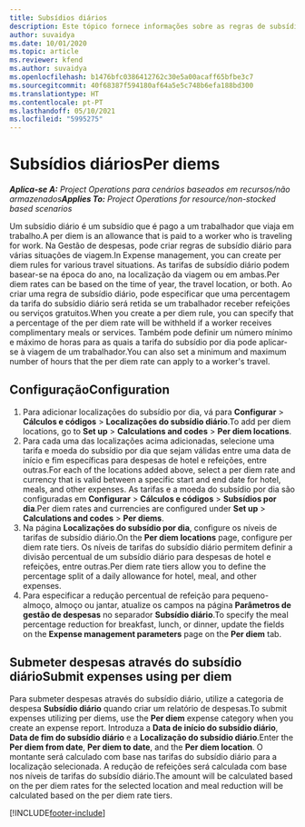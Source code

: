 ```yaml
---
title: Subsídios diários
description: Este tópico fornece informações sobre as regras de subsídio diário por dia que são utilizadas na gestão de Despesas.
author: suvaidya
ms.date: 10/01/2020
ms.topic: article
ms.reviewer: kfend
ms.author: suvaidya
ms.openlocfilehash: b1476bfc0386412762c30e5a00acaff65bfbe3c7
ms.sourcegitcommit: 40f68387f594180af64a5e5c748b6efa188bd300
ms.translationtype: HT
ms.contentlocale: pt-PT
ms.lasthandoff: 05/10/2021
ms.locfileid: "5995275"
---
```

# <a name="per-diems"></a><span data-ttu-id="4dedb-103">Subsídios diários</span><span class="sxs-lookup"><span data-stu-id="4dedb-103">Per diems</span></span>

<span data-ttu-id="4dedb-104">_**Aplica-se A:** Project Operations para cenários baseados em recursos/não armazenados_</span><span class="sxs-lookup"><span data-stu-id="4dedb-104">_**Applies To:** Project Operations for resource/non-stocked based scenarios_</span></span>


<span data-ttu-id="4dedb-105">Um subsídio diário é um subsídio que é pago a um trabalhador que viaja em trabalho.</span><span class="sxs-lookup"><span data-stu-id="4dedb-105">A per diem is an allowance that is paid to a worker who is traveling for work.</span></span> <span data-ttu-id="4dedb-106">Na Gestão de despesas, pode criar regras de subsídio diário para várias situações de viagem.</span><span class="sxs-lookup"><span data-stu-id="4dedb-106">In Expense management, you can create per diem rules for  various travel situations.</span></span> <span data-ttu-id="4dedb-107">As tarifas de subsídio diário podem basear-se na época do ano, na localização da viagem ou em ambas.</span><span class="sxs-lookup"><span data-stu-id="4dedb-107">Per diem rates can be based on the time of year, the travel location, or both.</span></span> <span data-ttu-id="4dedb-108">Ao criar uma regra de subsídio diário, pode especificar que uma percentagem da tarifa do subsídio diário será retida se um trabalhador receber refeições ou serviços gratuitos.</span><span class="sxs-lookup"><span data-stu-id="4dedb-108">When you create a per diem  rule, you can specify that a percentage of the per diem rate will be withheld if a worker receives complimentary meals or services.</span></span> <span data-ttu-id="4dedb-109">Também pode definir um número mínimo e máximo de horas para as quais a tarifa do subsídio por dia pode aplicar-se à viagem de um trabalhador.</span><span class="sxs-lookup"><span data-stu-id="4dedb-109">You can also set a minimum and maximum number of hours that the per diem rate can apply to a worker's travel.</span></span>

## <a name="configuration"></a><span data-ttu-id="4dedb-110">Configuração</span><span class="sxs-lookup"><span data-stu-id="4dedb-110">Configuration</span></span> 

1. <span data-ttu-id="4dedb-111">Para adicionar localizações do subsídio por dia, vá para **Configurar** > **Cálculos e códigos** > **Localizações do subsídio diário**.</span><span class="sxs-lookup"><span data-stu-id="4dedb-111">To add per diem locations, go to **Set up** > **Calculations and codes** > **Per diem locations**.</span></span>
2. <span data-ttu-id="4dedb-112">Para cada uma das localizações acima adicionadas, selecione uma tarifa e moeda do subsídio por dia que sejam válidas entre uma data de início e fim específicas para despesas de hotel e refeições, entre outras.</span><span class="sxs-lookup"><span data-stu-id="4dedb-112">For each of the locations added above, select a per diem rate and currency that is valid between a specific start and end date for hotel, meals, and other expenses.</span></span> <span data-ttu-id="4dedb-113">As tarifas e a moeda do subsídio por dia são configuradas em **Configurar** > **Cálculos e códigos** > **Subsídios por dia**.</span><span class="sxs-lookup"><span data-stu-id="4dedb-113">Per diem rates and currencies are configured under **Set up** > **Calculations and codes** > **Per diems**.</span></span>
3. <span data-ttu-id="4dedb-114">Na página **Localizações do subsídio por dia**, configure os níveis de tarifas de subsídio diário.</span><span class="sxs-lookup"><span data-stu-id="4dedb-114">On the **Per diem locations** page, configure per diem rate tiers.</span></span> <span data-ttu-id="4dedb-115">Os níveis de tarifas do subsídio diário permitem definir a divisão percentual de um subsídio diário para despesas de hotel e refeições, entre outras.</span><span class="sxs-lookup"><span data-stu-id="4dedb-115">Per diem rate tiers allow you to define the percentage split of a daily allowance for hotel, meal, and other expenses.</span></span> 
4. <span data-ttu-id="4dedb-116">Para especificar a redução percentual de refeição para pequeno-almoço, almoço ou jantar, atualize os campos na página **Parâmetros de gestão de despesas** no separador **Subsídio diário**.</span><span class="sxs-lookup"><span data-stu-id="4dedb-116">To specify the meal percentage reduction for breakfast, lunch, or dinner, update the fields on the **Expense management parameters** page on the **Per diem** tab.</span></span> 
    
## <a name="submit-expenses-using-per-diem"></a><span data-ttu-id="4dedb-117">Submeter despesas através do subsídio diário</span><span class="sxs-lookup"><span data-stu-id="4dedb-117">Submit expenses using per diem</span></span>
<span data-ttu-id="4dedb-118">Para submeter despesas através do subsídio diário, utilize a categoria de despesa **Subsídio diário** quando criar um relatório de despesas.</span><span class="sxs-lookup"><span data-stu-id="4dedb-118">To submit expenses utilizing per diems, use the **Per diem** expense category when you create an expense report.</span></span> <span data-ttu-id="4dedb-119">Introduza a **Data de início do subsídio diário**, **Data de fim do subsídio diário** e a **Localização do subsídio diário**.</span><span class="sxs-lookup"><span data-stu-id="4dedb-119">Enter the **Per diem from date**, **Per diem to date**,  and the **Per diem location**.</span></span> <span data-ttu-id="4dedb-120">O montante será calculado com base nas tarifas do subsídio diário para a localização selecionada. A redução de refeições será calculada com base nos níveis de tarifas do subsídio diário.</span><span class="sxs-lookup"><span data-stu-id="4dedb-120">The amount will be calculated based on the per diem rates for the selected location and meal reduction will be calculated based on the per diem rate tiers.</span></span>


[!INCLUDE[footer-include](../includes/footer-banner.md)]